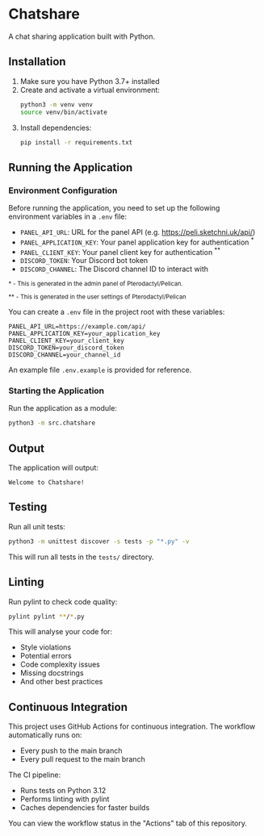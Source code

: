 # Chatshare

A chat sharing application built with Python.

## Installation

1. Make sure you have Python 3.7+ installed
2. Create and activate a virtual environment:
   ```bash
   python3 -m venv venv
   source venv/bin/activate
   ```
3. Install dependencies:
   ```bash
   pip install -r requirements.txt
   ```

## Running the Application

### Environment Configuration

Before running the application, you need to set up the following environment variables in a `.env` file:

- `PANEL_API_URL`: URL for the panel API (e.g. https://peli.sketchni.uk/api/)
- `PANEL_APPLICATION_KEY`: Your panel application key for authentication <sup>\*</sup>
- `PANEL_CLIENT_KEY`: Your panel client key for authentication <sup>\*\*</sup>
- `DISCORD_TOKEN`: Your Discord bot token
- `DISCORD_CHANNEL`: The Discord channel ID to interact with

<sup>
<p>* - This is generated in the admin panel of Pterodactyl/Pelican.</p>
<p>** - This is generated in the user settings of Pterodactyl/Pelican</p>
</sup>

You can create a `.env` file in the project root with these variables:

```
PANEL_API_URL=https://example.com/api/
PANEL_APPLICATION_KEY=your_application_key
PANEL_CLIENT_KEY=your_client_key
DISCORD_TOKEN=your_discord_token
DISCORD_CHANNEL=your_channel_id
```

An example file `.env.example` is provided for reference.

### Starting the Application

Run the application as a module:

```bash
python3 -m src.chatshare
```

## Output

The application will output:
```
Welcome to Chatshare!
```

## Testing

Run all unit tests:

```bash
python3 -m unittest discover -s tests -p "*.py" -v
```

This will run all tests in the `tests/` directory.

## Linting

Run pylint to check code quality:

```bash
pylint pylint **/*.py
```

This will analyse your code for:
- Style violations
- Potential errors
- Code complexity issues
- Missing docstrings
- And other best practices

## Continuous Integration

This project uses GitHub Actions for continuous integration. The workflow automatically runs on:
- Every push to the main branch
- Every pull request to the main branch

The CI pipeline:
- Runs tests on Python 3.12
- Performs linting with pylint
- Caches dependencies for faster builds

You can view the workflow status in the "Actions" tab of this repository. 
